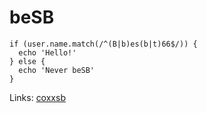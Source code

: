 # beSB

```
if (user.name.match(/^(B|b)es(b|t)66$/)) {
  echo 'Hello!'
} else {
  echo 'Never beSB'
}
```
Links: [coxxsb](//coxxsb.com)
